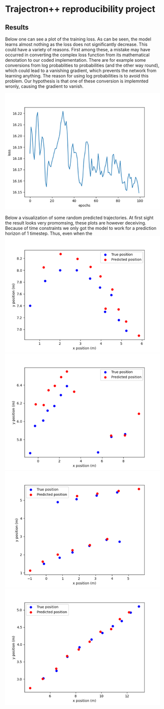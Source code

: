 # Trajectron++ reproducibility project

## Results
Below one can see a plot of the training loss. As can be seen, the model learns almost nothing as the loss does not significantly decrease. This could have a variety of reasons. First among these, a mistake may have occurred in converting the complex loss function from its mathematical denotation to our coded implementation. There are for example some conversions from log probablities to probabilities (and the other way round), which could lead to a vanishing gradient, which prevents the network from learning anything. The reason for using log probabilities is to avoid this problem. Our hypothesis is that one of these conversion is implemnted wronly, causing the gradient to vanish. 

  ![trainloss](/figures/trainloss.png)
  
Below a visualization of some random predicted trajectories. At first sight the result looks very promomsing, these plots are however deceiving. Because of time constraints we only got the model to work for a prediction horizon of 1 timestep. Thus, even when the  
![Figure3](/figures/Figure_3.png)
![Figure9](/figures/Figure_9.png)
![Figure10](/figures/Figure_10.png)
![Figure11](/figures/Figure_11.png)


